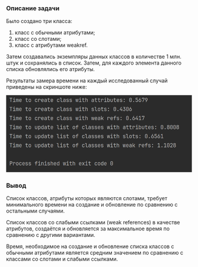 ### Описание задачи

Было создано три класса:

1. класс с обычными атрибутами;
2. класс со слотами;
3. класс с атрибутами weakref.

Затем создавались экземпляры данных классов в количестве 1 млн. штук и сохранялись в список. Затем, для каждого
элемента данного списка обновлялись его атрибуты.

Результаты замера времени на каждый исследованный случай приведены на скриншоте ниже:

![task02.png](./task02.png)

### Вывод

Список классов, атрибуты которых являются слотами, требует минимального времени на создание и обновление по сравнению с
остальными случаями.

Список классов со слабыми ссылками (weak references) в качестве атрибутов, создаётся и обновляется за максимальное
время по сравнению с другими вариантами.

Время, необходимое на создание и обновление списка классов с обычными атрибутами является средним значением по сравнению
с классами со слотами и слабыми ссылками.